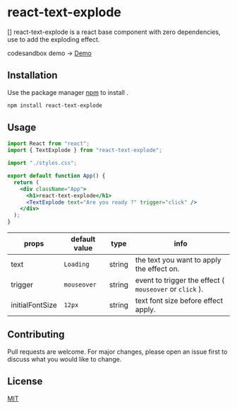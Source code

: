 # react-text-explode

[] react-text-explode is a react base component with zero dependencies, use to add the exploding effect.

codesandbox demo -> [Demo]()
## Installation

Use the package manager [npm]() to install .

```bash
npm install react-text-explode
```

## Usage

```jsx
import React from "react";
import { TextExplode } from "react-text-explode";

import "./styles.css";

export default function App() {
  return (
    <div className="App">
      <h1>react-text-explode</h1>
      <TextExplode text="Are you ready ?" trigger="click" />
    </div>
  );
}
```

props| default value| type | info
--- | --- | --- | ---
text | `Loading` | string | the text you want to apply the effect on.
trigger | `mouseover` | string | event to trigger the effect ( `mouseover` or `click` ).
initialFontSize | `12px` | string | text font size before effect apply.

## Contributing
Pull requests are welcome. For major changes, please open an issue first to discuss what you would like to change.


## License
[MIT](https://choosealicense.com/licenses/mit/)